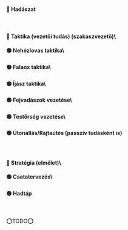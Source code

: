 #### 🔴 Hadászat
<br />

#### 🔵 Taktika (vezetői tudás) (szakaszvezető)\
#### 🟢 Nehézlovas taktika\
#### 🟢 Falanx taktika\
#### 🟢 Íjász taktika\
#### 🟢 Fejvadászok vezetése\
#### 🟢 Testőrség vezetése\
#### 🟢 Útonállás/Rajtaütés (passzív tudásként is)
<br />

#### 🔵 Stratégia (elmélet)\
#### 🟢 Csatatervezés\
#### 🟢 Hadtáp
<br />

⭕TODO⭕
